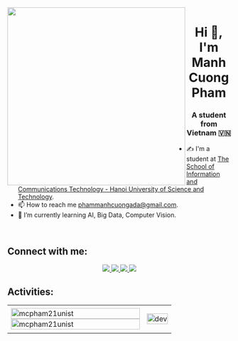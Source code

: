 <img align="left" width="400" src="https://github.githubassets.com/images/modules/profile/profile-first-repo.svg">
<h1 align="center">Hi 👋, I'm Manh Cuong Pham</h1>
<p align="center">
  <h3 align="center">A student from Vietnam 🇻🇳 </h3>
</p>


- ✍ I'm a student at [The School of Information and Communications Technology - Hanoi University of Science and Technology](https://soict.hust.edu.vn/).
- 📫 How to reach me [phammanhcuongada@gmail.com](phammanhcuongada@gmail.com/).
- 🌱 I’m currently learning AI, Big Data, Computer Vision.
  

<br />

## Connect with me: 

<p align="center">
  <a href="https://www.linkedin.com/in/manh-cuong-pham-b08080241/" target="_blank">
    <img src="https://img.icons8.com/fluent/48/000000/linkedin.png"/>
  </a>
  <a href="https://www.facebook.com/phammanhcuongada/" alt="Facebook">
    <img src="https://img.icons8.com/fluent/48/000000/facebook-new.png" target="_blank" />
  </a> 
  <a href="https://github.com/mcpham21unist" alt="Github">
    <img src="https://img.icons8.com/fluent/48/000000/github.png"/>
  </a> 
  <a href="https://www.youtube.com/channel/UC74zLTJP7oKR-z1rz33A2Zg" alt="Youtube channel" target="_blank" >
    <img src="https://img.icons8.com/fluent/48/000000/youtube-play.png"/>
  </a>
</p>


## Activities:

<table style="width:100%;">
  <tr>
    <td>
      <img src="https://github-readme-stats.vercel.app/api/top-langs/?username=mcpham21unist&bg_color=FFFFFF00&text_color=179fa3&layout=compact&hide=CSS&langs_count=10&custom_title=Top%20ngôn%20ngữ%20được%20dùng" alt="mcpham21unist" width="100%"/>
      <img src="https://github-readme-stats.vercel.app/api?username=mcpham21unist&bg_color=FFFFFF00&text_color=179fa3&show_icons=true&count_private=true&include_all_commits=true&custom_title=Hoạt%20động%20trên%20Github" alt="mcpham21unist" width="100%"/>
    </td>
    <td>
      <p align="center"> 
        <img src="https://openseauserdata.com/files/7d5d665f92c09858439458678bc879a4.gif" alt="dev" width="100%"/>
      </p>
    </td>
  </tr>
</table>

